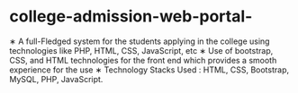 # college-admission-web-portal-
∗ A full-Fledged system for the students applying in the college using technologies like PHP, HTML, CSS, JavaScript, etc ∗ Use of bootstrap, CSS, and HTML technologies for the front end which provides a smooth experience for the use ∗ Technology Stacks Used : HTML, CSS, Bootstrap, MySQL, PHP, JavaScript.
